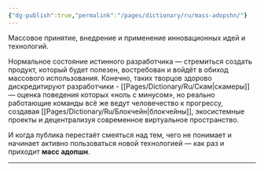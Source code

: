 ```yaml
---
{"dg-publish":true,"permalink":"/pages/dictionary/ru/mass-adopshn/"}
---
```



Массовое принятие, внедрение и применение инновационных идей и технологий.

Нормальное состояние истинного разработчика — стремиться создать продукт, который будет полезен, востребован и войдёт в обиход массового использования. Конечно, таких творцов здорово дискредитируют разработчики - [[Pages/Dictionary/Ru/Скам\|скамеры]] — оценка поведения которых «ноль с минусом», но реально работающие команды всё же ведут человечество к прогрессу, создавая [[Pages/Dictionary/Ru/Блокчейн\|блокчейны]], экосистемные проекты и децентрализуя современное виртуальное пространство.

И когда публика перестаёт смеяться над тем, чего не понимает и начинает активно пользоваться новой технологией — как раз и приходит **масс адопшн**.

---
